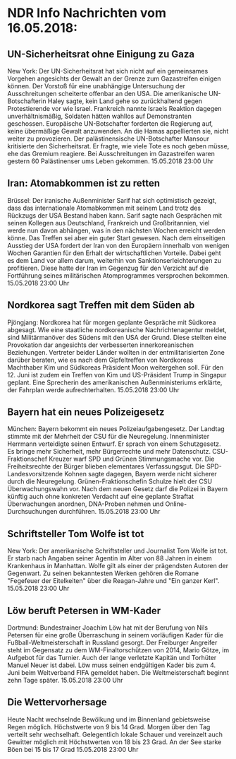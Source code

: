 # NDR Info Nachrichten vom 16.05.2018:


## UN-Sicherheitsrat ohne Einigung zu Gaza
New York: Der UN-Sicherheitsrat hat sich nicht auf ein gemeinsames Vorgehen angesichts der Gewalt an der Grenze zum Gazastreifen einigen können. Der Vorstoß für eine unabhängige Untersuchung der Ausschreitungen scheiterte offenbar an den USA. Die amerikanische UN-Botschafterin Haley sagte, kein Land gehe so zurückhaltend gegen Protestierende vor wie Israel. Frankreich nannte Israels Reaktion dagegen unverhältnismäßig, Soldaten hätten wahllos auf Demonstranten geschossen. Europäische UN-Botschafter forderten die Regierung auf, keine übermäßige Gewalt anzuwenden. An die Hamas appellierten sie, nicht weiter zu provozieren. Der palästinensische UN-Botschafter Mansour kritisierte den Sicherheitsrat. Er fragte, wie viele Tote es noch geben müsse, ehe das Gremium reagiere. Bei Ausschreitungen im Gazastreifen waren gestern 60 Palästinenser ums Leben gekommen. 15.05.2018 23:00 Uhr 

## Iran: Atomabkommen ist zu retten
Brüssel: Der iranische Außenminister Sarif hat sich optimistisch gezeigt, dass das internationale Atomabkommen mit seinem Land trotz des Rückzugs der USA Bestand haben kann. Sarif sagte nach Gesprächen mit seinen Kollegen aus Deutschland, Frankreich und Großbritannien, viel werde nun davon abhängen, was in den nächsten Wochen erreicht werden könne. Das Treffen sei aber ein guter Start gewesen. Nach dem einseitigen Ausstieg der USA fordert der Iran von den Europäern innerhalb von wenigen Wochen Garantien für den Erhalt der wirtschaftlichen Vorteile. Dabei geht es dem Land vor allem darum, weiterhin von Sanktionserleichterungen zu profitieren. Diese hatte der Iran im Gegenzug für den Verzicht auf die Fortführung seines militärischen Atomprogrammes versprochen bekommen. 15.05.2018 23:00 Uhr 

## Nordkorea sagt Treffen mit dem Süden ab
Pjöngjang: Nordkorea hat für morgen geplante Gespräche mit Südkorea abgesagt. Wie eine staatliche nordkoreanische Nachrichtenagentur meldet, sind Militärmanöver des Südens mit den USA der Grund. Diese stellten eine Provokation dar angesichts der verbesserten innerkoreanischen Beziehungen. Vertreter beider Länder wollten in der entmilitarisierten Zone darüber beraten, wie es nach dem Gipfeltreffen von Nordkoreas Machthaber Kim und Südkoreas Präsident Moon weitergehen soll. Für den 12. Juni ist zudem ein Treffen von Kim und US-Präsident Trump in Singapur geplant. Eine Sprecherin des amerikanischen Außenministeriums erklärte, der Fahrplan werde aufrechterhalten. 15.05.2018 23:00 Uhr 

## Bayern hat ein neues Polizeigesetz
München: Bayern bekommt ein neues Polizeiaufgabengesetz. Der Landtag stimmte mit der Mehrheit der CSU für die Neuregelung. Innenminister Herrmann verteidigte seinen Entwurf. Er sprach von einem Schutzgesetz. Es bringe mehr Sicherheit, mehr Bürgerrechte und mehr Datenschutz. CSU-Fraktionschef Kreuzer warf SPD und Grünen Stimmungsmache vor. Die Freiheitsrechte der Bürger blieben elementares Verfassungsgut. Die SPD-Landesvorsitzende Kohnen sagte dagegen, Bayern werde nicht sicherer durch die Neuregelung. Grünen-Fraktionschefin Schulze hielt der CSU Überwachungswahn vor. Nach dem neuen Gesetz darf die Polizei in Bayern künftig auch ohne konkreten Verdacht auf eine geplante Straftat Überwachungen anordnen, DNA-Proben nehmen und Online-Durchsuchungen durchführen. 15.05.2018 23:00 Uhr 

## Schriftsteller Tom Wolfe ist tot
New York: Der amerikanische Schriftsteller und Journalist Tom Wolfe ist tot. Er starb nach Angaben seiner Agentin im Alter von 88 Jahren in einem Krankenhaus in Manhattan. Wolfe gilt als einer der prägendsten Autoren der Gegenwart. Zu seinen bekanntesten Werken gehören die Romane "Fegefeuer der Eitelkeiten" über die Reagan-Jahre und "Ein ganzer Kerl". 15.05.2018 23:00 Uhr 

## Löw beruft Petersen in WM-Kader
Dortmund: Bundestrainer Joachim Löw hat mit der Berufung von Nils Petersen für eine große Überraschung in seinem vorläufigen Kader für die Fußball-Weltmeisterschaft in Russland gesorgt. Der Freiburger Angreifer steht im Gegensatz zu dem WM-Finaltorschützen von 2014, Mario Götze, im Aufgebot für das Turnier. Auch der lange verletzte Kapitän und Torhüter Manuel Neuer ist dabei. Löw muss seinen endgültigen Kader bis zum 4. Juni beim Weltverband FIFA gemeldet haben. Die Weltmeisterschaft beginnt zehn Tage später. 15.05.2018 23:00 Uhr 

## Die Wettervorhersage
Heute Nacht wechselnde Bewölkung und im Binnenland gebietsweise Regen möglich. Höchstwerte von 9 bis 14 Grad. Morgen über den Tag verteilt sehr wechselhaft. Gelegentlich lokale Schauer und vereinzelt auch Gewitter möglich mit Höchstwerten von 18 bis 23 Grad. An der See starke Böen bei 15 bis 17 Grad 15.05.2018 23:00 Uhr 
